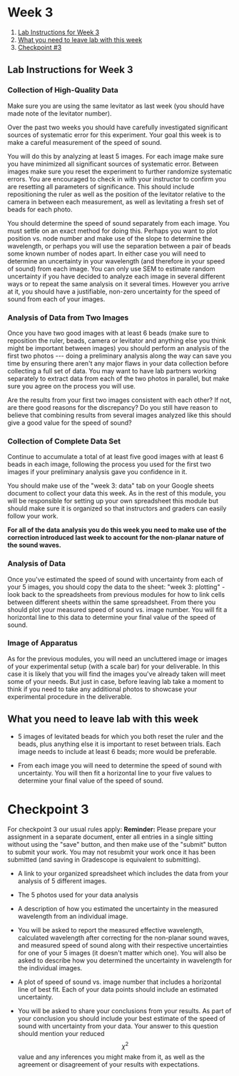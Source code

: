 # Week 3


1. [Lab Instructions for Week 3](#lab-instructions-for-week-3)
2. [What you need to leave lab with this week](#what-you-need-to-leave-lab-with-this-week)
3. [Checkpoint #3](#checkpoint-3)



## Lab Instructions for Week 3

### Collection of High-Quality Data

Make sure you are using the same levitator as last week (you should have made note of the levitator number).

Over the past two weeks you should have carefully investigated significant sources of systematic error for this experiment. Your goal this week is to make a careful measurement of the speed of sound. 

You will do this by analyzing at least 5 images. For each image make sure you have minimized all significant sources of systematic error. Between images make sure you reset the experiment to further randomize systematic errors. You are encouraged to check in with your instructor to confirm you are resetting all parameters of significance. This should include repositioning the ruler as well as the position of the levitator relative to the camera in between each measurement, as well as levitating a fresh set of beads for each photo.

You should determine the speed of sound separately from each image.  You must settle on an exact method for doing this. Perhaps you want to plot position vs. node number and make use of the slope to determine the wavelength, or perhaps you will use the separation between a pair of beads some known number of nodes apart. In either case you will need to determine an uncertainty in your wavelength (and therefore in your speed of sound) from each image. You can only use SEM to estimate random uncertainty if you have decided to analyze each image in several different ways or to repeat the same analysis on it several times.  However you arrive at it, you should have a justifiable, non-zero uncertainty for the speed of sound from each of your images.

### Analysis of Data from Two Images

Once you have two good images with at least 6 beads (make sure to reposition the ruler, beads, camera or levitator and anything else you think might be important between images) you should perform an analysis of the first two photos --- doing a preliminary analysis along the way can save you time by ensuring there aren't any major flaws in your data collection before collecting a full set of data. You may want to have lab partners working separately to extract data from each of the two photos in parallel, but make sure you agree on the process you will use.

Are the results from your first two images consistent with each other?  If not, are there good reasons for the discrepancy?  Do you still have reason to believe that combining results from several images analyzed like this should give a good value for the speed of sound?

### Collection of Complete Data Set

Continue to accumulate a total of at least five good images with at least 6 beads in each image, following the process you used for the first two images if your preliminary analysis gave you confidence in it.

You should make use of the "week 3: data" tab on your Google sheets document to collect your data this week. As in the rest of this module, you will be responsible for setting up your own spreadsheet this module but should make sure it is organized so that instructors and graders can easily follow your work.

**For all of the data analysis you do this week you need to make use of the correction introduced last week to account for the non-planar nature of the sound waves.**

### Analysis of Data

Once you've estimated the speed of sound with uncertainty from each of your 5 images, you should copy the data to the sheet: "week 3: plotting" - look back to the spreadsheets from previous modules for how to link cells between different sheets within the same spreadsheet. From there you should plot your measured speed of sound vs. image number.  You will fit a horizontal line to this data to determine your final value of the speed of sound.

### Image of Apparatus

As for the previous modules, you will need an uncluttered image or images of your experimental setup (with a scale bar) for your deliverable. In this case it is likely that you will find the images you've already taken will meet some of your needs. But just in case, before leaving lab take a moment to think if you need to take any additional photos to showcase your experimental procedure in the deliverable.


## What you need to leave lab with this week

+ 5 images of levitated beads for which you both reset the ruler and the beads, plus anything else it is important to reset between trials. Each image needs to include at least 6 beads; more would be preferable.

+ From each image you will need to determine the speed of sound with uncertainty. You will then fit a horizontal line to your five values to determine your final value of the speed of sound.

# Checkpoint 3

For checkpoint 3 our usual rules apply:
**Reminder:** Please prepare your assignment in a separate document, enter all entries in a single sitting without using the "save" button, and then make use of the "submit" button to submit your work. You may not resubmit your work once it has been submitted (and saving in Gradescope is equivalent to submitting).

+ A link to your organized spreadsheet which includes the data from your analysis of 5 different images.

+ The 5 photos used for your data analysis

+ A description of how you estimated the uncertainty in the measured wavelength from an individual image.

+ You will be asked to report the measured effective wavelength, calculated wavelength after correcting for the non-planar sound waves, and measured speed of sound along with their respective uncertainties for one of your 5 images (it doesn't matter which one). You will also be asked to describe how you determined the uncertainty in wavelength for the individual images.

+ A plot of speed of sound vs. image number that includes a horizontal line of best fit. Each of your data points should include an estimated uncertainty. 

+ You will be asked to share your conclusions from your results. As part of your conclusion you should include your best estimate of the speed of sound with uncertainty from your data. Your answer to this question should mention your reduced $$\chi^2$$ value and any inferences you might make from it, as well as the agreement or disagreement of your results with expectations.









